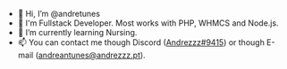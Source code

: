 - 👋 Hi, I’m @andretunes
- 👀 I'm Fullstack Developer. Most works with PHP, WHMCS and Node.js.
- 🌱 I’m currently learning Nursing.
- 📫 You can contact me though Discord ([Andrezzz#9415](https://www.andrezzz.pt/discord)) or though E-mail ([andreantunes@andrezzz.pt](mailto:andreantunes@andrezzz.pt)).
